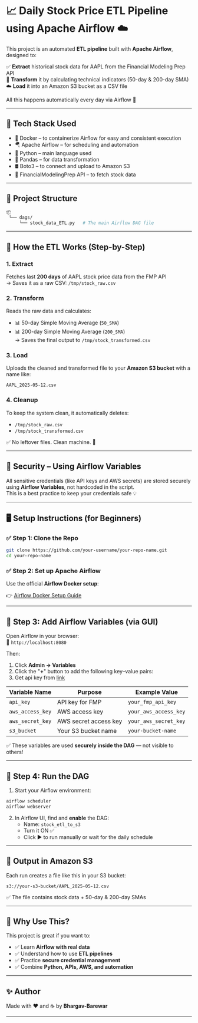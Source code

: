 
# 📈 Daily Stock Price ETL Pipeline using Apache Airflow ☁️

This project is an automated **ETL pipeline** built with **Apache Airflow**, designed to:

✅ **Extract** historical stock data for AAPL from the Financial Modeling Prep API  
🔧 **Transform** it by calculating technical indicators (50-day & 200-day SMA)  
☁️ **Load** it into an Amazon S3 bucket as a CSV file

All this happens automatically every day via Airflow 💫

---

## 🧰 Tech Stack Used


- 🐳 Docker – to containerize Airflow for easy and consistent execution  
- 🪂 Apache Airflow – for scheduling and automation
- 🐍 Python – main language used
- 🐼 Pandas – for data transformation
- 🛢️ Boto3 – to connect and upload to Amazon S3
- 🔐 FinancialModelingPrep API – to fetch stock data

---

## 📁 Project Structure

```bash
📦
 └── dags/
     └── stock_data_ETL.py   # The main Airflow DAG file
```

---

## 🔁 How the ETL Works (Step-by-Step)

### 1. **Extract**
Fetches last **200 days** of AAPL stock price data from the FMP API  
→ Saves it as a raw CSV: `/tmp/stock_raw.csv`

### 2. **Transform**
Reads the raw data and calculates:
- 📊 50-day Simple Moving Average (`50_SMA`)
- 📊 200-day Simple Moving Average (`200_SMA`)  
→ Saves the final output to `/tmp/stock_transformed.csv`

### 3. **Load**
Uploads the cleaned and transformed file to your **Amazon S3 bucket** with a name like:
```
AAPL_2025-05-12.csv
```

### 4. **Cleanup**
To keep the system clean, it automatically deletes:
- `/tmp/stock_raw.csv`
- `/tmp/stock_transformed.csv`

✅ No leftover files. Clean machine. 🧹

---

## 🔐 Security – Using Airflow Variables

All sensitive credentials (like API keys and AWS secrets) are stored securely using **Airflow Variables**, not hardcoded in the script.  
This is a best practice to keep your credentials safe 💡

---

## 🖥️ Setup Instructions (for Beginners)

### ✅ Step 1: Clone the Repo
```bash
git clone https://github.com/your-username/your-repo-name.git
cd your-repo-name
```

### ✅ Step 2: Set up Apache Airflow
Use the official **Airflow Docker setup**:

👉 [Airflow Docker Setup Guide](https://airflow.apache.org/docs/apache-airflow/stable/start/docker.html)

---

## 🧩 Step 3: Add Airflow Variables (via GUI)

Open Airflow in your browser:  
📍 `http://localhost:8080`

Then:

1. Click **Admin → Variables**
2. Click the "**+**" button to add the following key–value pairs:
3. Get api key from [link](https://site.financialmodelingprep.com/developer/docs/daily-chart-charts)

| Variable Name     | Purpose                          | Example Value               |
|------------------|----------------------------------|-----------------------------|
| `api_key`        | API key for FMP                  | `your_fmp_api_key`     |
| `aws_access_key` | AWS access key                   | `your_aws_access_key`       |
| `aws_secret_key` | AWS secret access key            | `your_aws_secret_key`       |
| `s3_bucket`      | Your S3 bucket name              | `your-bucket-name`          |

✅ These variables are used **securely inside the DAG** — not visible to others!

---

## 🚦 Step 4: Run the DAG

1. Start your Airflow environment:
```bash
airflow scheduler
airflow webserver
```

2. In Airflow UI, find and **enable** the DAG:
   - Name: `stock_etl_to_s3`
   - Turn it ON ✅
   - Click ▶️ to run manually or wait for the daily schedule

---

## 📂 Output in Amazon S3

Each run creates a file like this in your S3 bucket:
```
s3://your-s3-bucket/AAPL_2025-05-12.csv
```

✅ The file contains stock data + 50-day & 200-day SMAs

---
## 🎯 Why Use This?

This project is great if you want to:

- ✅ Learn **Airflow with real data**
- ✅ Understand how to use **ETL pipelines**
- ✅ Practice **secure credential management**
- ✅ Combine **Python, APIs, AWS, and automation**

---

## ✨ Author

Made with ❤️ and ☕ by **Bhargav-Barewar**

---
